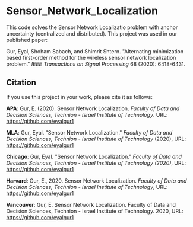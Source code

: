 # Sensor_Network_Localization
This code solves the Sensor Network Localizatio problem with anchor uncertainty (centralized and distributed). This project was used in our published paper:

Gur, Eyal, Shoham Sabach, and Shimrit Shtern. "Alternating minimization based first-order method for the wireless sensor network localization problem." _IEEE Transactions on Signal Processing_ 68 (2020): 6418-6431.



## Citation
If you use this project in your work, please cite it as follows:

**APA**:
Gur, E. (2020). Sensor Network Localization. _Faculty of Data and Decision Sciences, Technion - Israel Institute of Technology_. URL: https://github.com/eyalgur1

**MLA**:
Gur, Eyal. "Sensor Network Localization." _Faculty of Data and Decision Sciences, Technion - Israel Institute of Technology_ (2020), URL: https://github.com/eyalgur1

**Chicago**:
Gur, Eyal. "Sensor Network Localization." _Faculty of Data and Decision Sciences, Technion - Israel Institute of Technology (2020)_, URL: https://github.com/eyalgur1

**Harvard**:
Gur, E., 2020. Sensor Network Localization. _Faculty of Data and Decision Sciences, Technion - Israel Institute of Technology_, URL: https://github.com/eyalgur1

**Vancouver**:
Gur, E. Sensor Network Localization. Faculty of Data and Decision Sciences, Technion - Israel Institute of Technology. 2020, URL: https://github.com/eyalgur1
